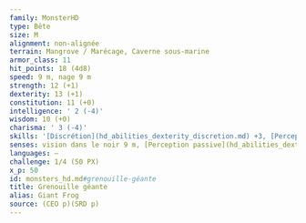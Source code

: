 ```yaml
---
family: MonsterHD
type: Bête
size: M
alignment: non-alignée
terrain: Mangrove / Marécage, Caverne sous-marine
armor_class: 11
hit_points: 18 (4d8)
speed: 9 m, nage 9 m
strength: 12 (+1)
dexterity: 13 (+1)
constitution: 11 (+0)
intelligence: ' 2 (-4)'
wisdom: 10 (+0)
charisma: ' 3 (-4)'
skills: '[Discrétion](hd_abilities_dexterity_discretion.md) +3, [Perception](hd_abilities_wisdom_perception.md) +2'
senses: vision dans le noir 9 m, [Perception passive](hd_abilities_dexterity_perception_passive.md) 12
languages: —
challenge: 1/4 (50 PX)
x_p: 50
id: monsters_hd.md#grenouille-géante
title: Grenouille géante
alias: Giant Frog
source: (CEO p)(SRD p)
---
```


